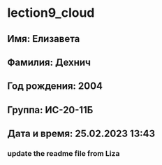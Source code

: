 # lection9_cloud

## Имя: Елизавета 
## Фамилия: Дехнич

## Год рождения: 2004
## Группа: ИС-20-11Б

## Дата и время: 25.02.2023 13:43

### update the readme file from Liza